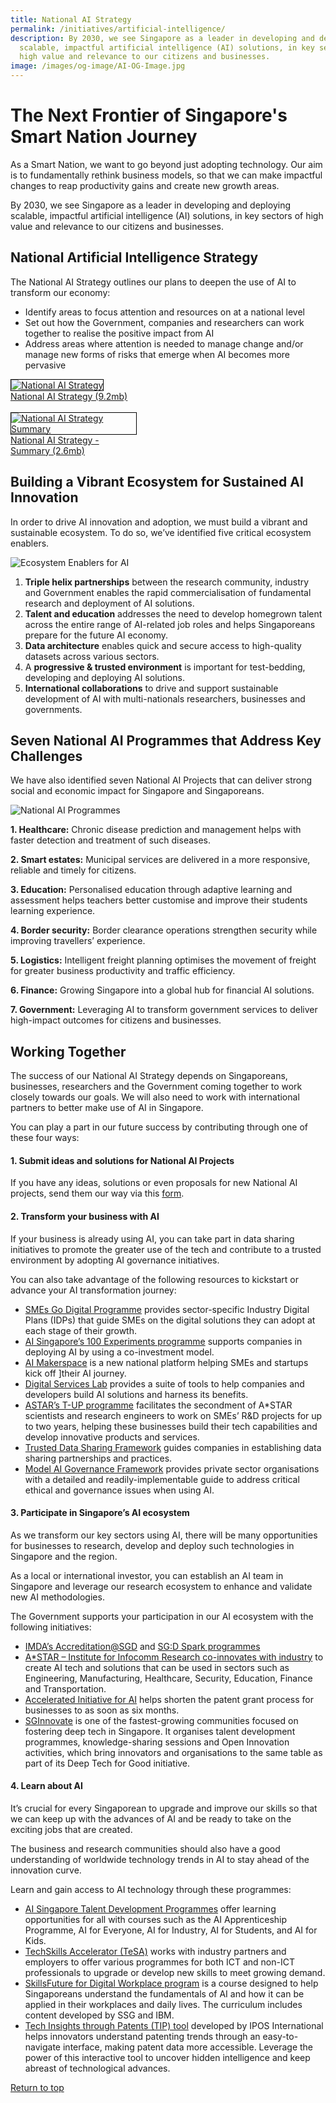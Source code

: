 ```yaml
---
title: National AI Strategy
permalink: /initiatives/artificial-intelligence/
description: By 2030, we see Singapore as a leader in developing and deploying
  scalable, impactful artificial intelligence (AI) solutions, in key sectors of
  high value and relevance to our citizens and businesses.
image: /images/og-image/AI-OG-Image.jpg
---
```

# The Next Frontier of Singapore's Smart Nation Journey
As a Smart Nation, we want to go beyond just adopting technology. Our aim is to fundamentally rethink business models, so that we can make impactful changes to reap productivity gains and create new growth areas.

By 2030, we see Singapore as a leader in developing and deploying scalable, impactful artificial intelligence (AI) solutions, in key sectors of high value and relevance to our citizens and businesses.


## National Artificial Intelligence Strategy

The National AI Strategy outlines our plans to deepen the use of AI to transform our economy:

 - Identify areas to focus attention and resources on at a national level
 - Set out how the Government, companies and researchers can work together to realise the positive impact from AI
 - Address areas where attention is needed to manage change and/or manage new forms of risks that emerge when AI becomes more pervasive

<div style="width:40%"> 
 <a href="/files/publications/national-ai-strategy.pdf"><img style="border:1px solid black;" src="/images/initiatives/national-ai-strategy-cover.jpg" alt="National AI Strategy">National AI Strategy (9.2mb)</a>
</div>

<br>

<div style="width:40%"> 
 <a href="/files/publications/national-ai-strategy-summary.pdf"><img style="border:1px solid black;" src="/images/initiatives/national-ai-strategy-summary-cover.jpg" alt="National AI Strategy Summary">National AI Strategy - Summary (2.6mb)</a>
</div>


## Building a Vibrant Ecosystem for Sustained AI Innovation

In order to drive AI innovation and adoption, we must build a vibrant and sustainable ecosystem. To do so, we’ve identified five critical ecosystem enablers.

![Ecosystem Enablers for AI](/images/initiatives/Ecosystem_Enablers_for_AI.jpg)

 1. **Triple helix partnerships** between the research community, industry and Government enables the rapid commercialisation of fundamental research and deployment of AI solutions.
 2. **Talent and education** addresses the need to develop homegrown talent across the entire range of AI-related job roles and helps Singaporeans prepare for the future AI economy.
 3. **Data architecture** enables quick and secure access to high-quality datasets across various sectors.
 4. A **progressive &amp; trusted environment** is important for test-bedding, developing and deploying AI solutions.
 5. **International collaborations** to drive and support sustainable development of AI with multi-nationals researchers, businesses and governments. 

## Seven National AI Programmes that Address Key Challenges

We have also identified seven National AI Projects that can deliver strong social and economic impact for Singapore and Singaporeans.

![National AI Programmes](/images/initiatives/National_AI_Programmes.jpg)

**1. Healthcare:** Chronic disease prediction and management helps with faster detection and treatment of such diseases.

**2. Smart estates:** Municipal services are delivered in a more responsive, reliable and timely for citizens.

**3. Education:** Personalised education through adaptive learning and assessment helps teachers better customise and improve their students learning experience.

**4. Border security:** Border clearance operations strengthen security while improving travellers’ experience.

**5. Logistics:** Intelligent freight planning optimises the movement of freight for greater business productivity and traffic efficiency.

**6. Finance:** Growing Singapore into a global hub for financial AI solutions. 

**7. Government:** Leveraging AI to transform government services to deliver  high-impact outcomes for citizens and businesses.


## Working Together

The success of our National AI Strategy depends on Singaporeans, businesses, researchers and the Government coming together to work closely towards our goals. We will also need to work with international partners to better make use of AI in Singapore.

You can play a part in our future success by contributing through one of these four ways:

#### 1. Submit ideas and solutions for National AI Projects

If you have any ideas, solutions or even proposals for new National AI projects, send them our way via this [form](https://form.gov.sg/#!/5dbbe22a895bd6001283542e).

#### 2. Transform your business with AI

If your business is already using AI, you can take part in data sharing initiatives to promote the greater use of the tech and contribute to a trusted environment by adopting AI governance initiatives.

You can also take advantage of the following resources to kickstart or advance your AI transformation journey:

- [SMEs Go Digital Programme](https://www.imda.gov.sg/programme-listing/smes-go-digital) provides sector-specific Industry Digital Plans (IDPs) that guide SMEs on the digital solutions they can adopt at each stage of their growth.
- [AI Singapore’s 100 Experiments programme](https://aisingapore.org/industryinnovation/100e/) supports companies in deploying AI by using a co-investment model.
-  [AI Makerspace](https://makerspace.aisingapore.org/) is a new national platform helping SMEs and startups kick off ]their AI journey.
- [Digital Services Lab](https://www.imda.gov.sg) provides a suite of tools to help companies and developers build AI solutions and harness its benefits. 
- [ASTAR’s T-UP programme](https://www.a-star.edu.sg/enterprise/innovation-offerings/programmes-for-smes/technology-for-enterprise-capability-upgrading) facilitates the secondment of A*STAR scientists and research engineers to work on SMEs’ R&amp;D projects for up to two years, helping these businesses build their tech capabilities and develop innovative products and services.
- [Trusted Data Sharing Framework](https://www.imda.gov.sg/news-and-events/Media-Room/Media-Releases/2019/Enabling-Data-Driven-Innovation-Through-Trusted-Data-Sharing-In-A-Digital-Economy) guides companies in establishing data sharing partnerships and practices.
- [Model AI Governance Framework](https://www.imda.gov.sg/AI) provides private sector organisations with a detailed and readily-implementable guide to address critical ethical and governance issues when using AI.

#### 3. Participate in Singapore’s AI ecosystem
As we transform our key sectors using AI, there will be many opportunities for businesses to research, develop and deploy such technologies in Singapore and the region.

As a local or international investor, you can establish an AI team in Singapore and leverage our research ecosystem to enhance and validate new AI methodologies.

The Government supports your participation in our AI ecosystem with the following initiatives:
- [IMDA’s Accreditation@SGD](https://www.imda.gov.sg/how-we-can-help/imda-accreditation) and [SG:D Spark programmes](https://www.imda.gov.sg/disg/Programmes/2019/04/sgd-spark)
- [A*STAR – Institute for Infocomm Research co-innovates with industry](https://www.a-star.edu.sg/i2r/home) to create AI tech and solutions that can be used in sectors such as Engineering, Manufacturing, Healthcare, Security, Education, Finance and Transportation.  
- [Accelerated Initiative for AI](https://www.ipos.gov.sg/about-ip/patents/how-to-register/acceleration-programmes) helps shorten the patent grant process for businesses to as soon as six months.
- [SGInnovate](https://www.sginnovate.com/) is one of the fastest-growing communities focused on fostering deep tech in Singapore. It organises talent development programmes, knowledge-sharing sessions and Open Innovation activities, which bring innovators and organisations to the same table as part of its Deep Tech for Good initiative.

#### 4. Learn about AI

It’s crucial for every Singaporean to upgrade and improve our skills so that we can keep up with the advances of AI and be ready to take on the exciting jobs that are created.

The business and research communities should also have a good understanding of&nbsp;worldwide technology trends in AI to stay ahead of the innovation curve.

Learn and gain access to AI technology through these programmes:

- [AI Singapore Talent Development Programmes](https://learn.aisingapore.org/) offer learning opportunities for all with courses such as the AI Apprenticeship Programme, AI for Everyone, AI for Industry, AI for Students, and AI for Kids.  
- [TechSkills Accelerator (TeSA)](https://www.imda.gov.sg/imtalent/about-us/national-talent-development-initiatives/techskills-accelerator--tesa) works with industry partners and employers to offer various programmes for both  ICT and non-ICT professionals to upgrade or develop new skills to meet growing demand.  
- [SkillsFuture for Digital Workplace program](https://www.skillsfuture.gov.sg) is a course designed to help Singaporeans understand the fundamentals of AI and how it can be applied in their workplaces and daily lives. The curriculum includes content developed by SSG and IBM.
- [Tech Insights through Patents (TIP) tool](https://www.iposinternational.com/en/resources/tech-insights-through-patents)&nbsp;developed by IPOS International helps innovators understand patenting trends&nbsp;through an easy-to-navigate interface, making patent data more accessible. Leverage the power of this interactive tool to uncover hidden intelligence and keep abreast of technological advances.

[Return to top](#the-next-frontier-of-singapores-smart-nation-journey)